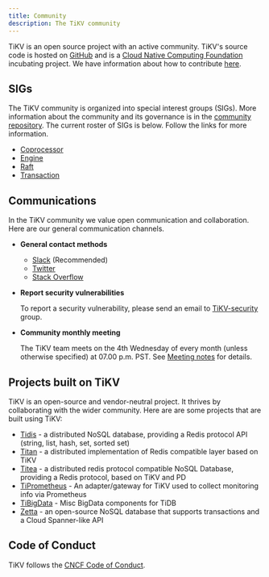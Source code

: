 ```yaml
---
title: Community
description: The TiKV community
---
```


TiKV is an open source project with an active community. TiKV's source code is hosted on [GitHub](https://github.com/tikv/tikv) and is a [Cloud Native Computing Foundation](https://www.cncf.io) incubating project. We have information about how to contribute [here](/community/contribute/).

## SIGs

The TiKV community is organized into special interest groups (SIGs). More information about the community and its governance is in the [community repository](https://github.com/tikv/community). The current roster of SIGs is below. Follow the links for more information.

* [Coprocessor](/community/sig-coprocessor/)
* [Engine](/community/sig-engine/)
* [Raft](/community/sig-raft/)
* [Transaction](/community/sig-transaction/)

## Communications

In the TiKV community we value open communication and collaboration. Here are our general communication channels.

- **General contact methods**

    - [Slack](https://join.slack.com/t/tikv-wg/shared_invite/enQtNTUyODE4ODU2MzI0LWVlMWMzMDkyNWE5ZjY1ODAzMWUwZGVhNGNhYTc3MzJhYWE0Y2FjYjliYzY1OWJlYTc4OWVjZWM1NDkwN2QxNDE) (Recommended)
    - [Twitter](https://twitter.com/tikvproject)
    - [Stack Overflow](https://stackoverflow.com/questions/tagged/tikv)

- **Report security vulnerabilities**

    To report a security vulnerability, please send an email to [TiKV-security](tikv-security@lists.cncf.io) group.

- **Community monthly meeting**

  The TiKV team meets on the 4th Wednesday of every month (unless otherwise specified) at 07.00 p.m. PST. See [Meeting notes](https://docs.google.com/document/d/1CWUAkBrcm9KPclAu8fWHZzByZ0yhsQdRggnEdqtRMQ8/edit) for details.

## Projects built on TiKV

TiKV is an open-source and vendor-neutral project. It thrives by collaborating with the wider community. Here are are some projects that are built using TiKV:

- [Tidis](https://github.com/yongman/tidis) -  a distributed NoSQL database, providing a Redis protocol API (string, list, hash, set, sorted set)
- [Titan](https://github.com/meitu/titan) - a distributed implementation of Redis compatible layer based on TiKV
- [Titea](https://github.com/gengmei-tech/titea) - a distributed redis protocol compatible NoSQL Database, providing a Redis protocol, based on TiKV and PD
- [TiPrometheus](https://github.com/bragfoo/TiPrometheus) - An adapter/gateway for TiKV used to collect monitoring info via Prometheus
- [TiBigData](https://github.com/pingcap-incubator/TiBigData) - Misc BigData components for TiDB
- [Zetta](https://github.com/zhihu/zetta) - an open-source NoSQL database that supports transactions and a Cloud Spanner-like API

## Code of Conduct

TiKV follows the [CNCF Code of Conduct](https://github.com/cncf/foundation/blob/master/code-of-conduct.md).